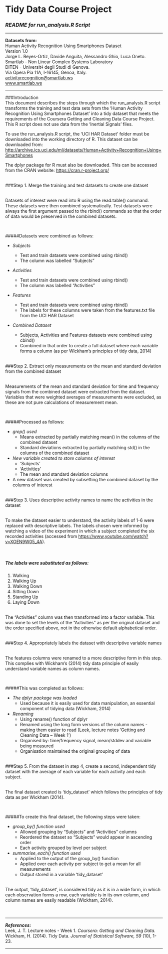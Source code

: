 # Tidy Data Course Project

### _README for run_analysis.R Script_

***
**Datasets from:**<br>
Human Activity Recognition Using Smartphones Dataset <br>
Version 1.0 <br>
Jorge L. Reyes-Ortiz, Davide Anguita, Alessandro Ghio, Luca Oneto. <br>
Smartlab - Non Linear Complex Systems Laboratory <br>
DITEN - Universit‡ degli Studi di Genova. <br>
Via Opera Pia 11A, I-16145, Genoa, Italy. <br>
activityrecognition@smartlab.ws <br>
www.smartlab.ws <br>

***

###Introduction
<br> This document describes the steps through which the run_analysis.R script transforms the training and test data sets from the ‘Human Activity Recognition Using Smartphones Dataset’ into a tidy dataset that meets the requirements of the Coursera Getting and Cleaning Data Course Project. This R script does not use data from the ‘Inertial Signals’ files.<br>

To use the run_analysis.R script, the ‘UCI HAR Dataset’ folder must be downloaded into the working directory of R. This dataset can be downloaded from: http://archive.ics.uci.edu/ml/datasets/Human+Activity+Recognition+Using+Smartphones<br>

The dplyr package for R must also be downloaded. This can be accessed from the CRAN website: https://cran.r-project.org/ <br><br>

###Step 1.  Merge the training and test datasets to create one dataset

<br> Datasets of interest were read into R using the read.table() command. These datasets were then combined systematically. Test datasets were always the first argument passed to the rbind() commands so that the order of data would be preserved in the combined datasets.

<br> 

#####Datasets were combined as follows:

* _Subjects_
    * Test and train datasets were combined using rbind()
    * The column was labelled “Subjects” 
    
* _Activities_
    * Test and train datasets were combined using rbind()
    * The column was labelled “Activities”
    
* _Features_
    * Test and train datasets were combined using rbind()
    * The labels for these columns were taken from the features.txt file from the UCI HAR Dataset
    
* _Combined Dataset_
    * Subjects, Activities and Features datasets were combined using cbind()
    * Combined in that order to create a full dataset where each variable forms a column (as per Wickham’s principles of tidy data, 2014)
<br> <br>

###Step 2. Extract only measurements on the mean and standard deviation from the combined dataset 

<br> Measurements of the mean and standard deviation for time and frequency signals from the combined dataset were extracted from the dataset. Variables that were weighted averages of measurements were excluded, as these are not pure calculations of measurement mean.

<br> 

#####Processed as follows:

* _grep() used_
    * Means extracted by partially matching mean() in the columns of the combined dataset
    * Standard deviations extracted by partially matching std() in the columns of the combined dataset
* _New variable created to store columns of interest_
    * ‘Subjects’
    * ‘Activities’
    * The mean and standard deviation columns
* A new dataset was created by subsetting the combined dataset by the columns of interest <br> <br>


###Step 3. Uses descriptive activity names to name the activities in the dataset

<br> To make the dataset easier to understand, the activity labels of 1-6 were replaced with descriptive labels. The labels chosen were informed by watching a video of the experiment in which a subject completed the six recorded activities (accessed from https://www.youtube.com/watch?v=XOEN9W05_4A).

<br> 

##### The labels were substituted as follows:

1.	Walking
2.	Walking Up
3.	Walking Down
4.	Sitting Down
5.	Standing Up
6.	Laying Down

<br> The “Activities” column was then transformed into a factor variable. This was done to set the levels of the “Activities” as per the original dataset and the order specified above, not in the otherwise default alphabetical order. <br> <br>


###Step 4. Appropriately labels the dataset with descriptive variable names

<br> The features columns were renamed to a more descriptive form in this step. This complies with Wickham’s (2014) tidy data principle of easily understand variable names as column names. 

<br> 

#####This was completed as follows:

* _The dplyr package was loaded_
    * Used because it is easily used for data manipulation, an essential component of tidying data (Wickham, 2014)
* _Renaming_
    * Using rename() function of dplyr
    * Renamed using the long form versions of the column names - making them easier to read (Leek, lecture notes ‘Getting and Cleaning Data – Week 1’)
    * Organised by: time/frequency signal, mean/stddev and variable being measured
    * Organisation maintained the original grouping of data <br> <br>


###Step 5. From the dataset in step 4, create a second, independent tidy dataset with the average of each variable for each activity and each subject.

<br> The final dataset created is ‘tidy_dataset’ which follows the principles of tidy data as per Wickham (2014).

<br> 

#####To create this final dataset, the following steps were taken:

* _group_by() function used_
    * Allowed grouping by “Subjects” and “Activities” columns
    * Reordered the dataset so “Subjects” would appear in ascending order
    * Each activity grouped by level per subject 
* _summarise_each() function used_
    * Applied to the output of the group_by() function
    * Applied over each activity per subject to get a mean for all measurements
    * Output stored in a variable ‘tidy_dataset’

<br> The output, ‘tidy_dataset’, is considered tidy as it is in a wide form, in which each observation forms a row, each variable is in its own column, and column names are easily readable  (Wickham, 2014). <br> <br> <br>


***

_**References:**_ <br>
Leek, J. T. Lecture notes - Week 1. _Coursera: Getting and Cleaning Data._ <br>
Wickham, H. (2014). Tidy Data. _Journal of Statistical Software, 59_ (10), 1-23.

***